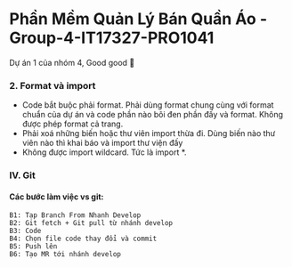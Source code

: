 # Phần Mềm Quản Lý Bán Quần Áo -Group-4-IT17327-PRO1041
Dự án 1 của nhóm 4, Good good 🧠
### 2. Format và import 
- Code bắt buộc phải format. Phải dùng format chung cùng với format chuẩn của dự án và code phần nào bôi đen phần đấy và format. Không được phép format cả trang.
- Phải xoá những biến hoặc thư viên import thừa đi. Dùng biến nào thư viên nào thì khai báo và import thư viện đấy
- Không được import wildcard. Tức là import *.
 
 
 ### IV. Git
#### Các bước làm việc vs git:
    B1: Tạp Branch From Nhanh Develop
    B2: Git fetch + Git pull từ nhánh develop
    B3: Code
    B4: Chọn file code thay đổi và commit 
    B5: Push lên
    B6: Tạo MR tới nhánh develop
    
